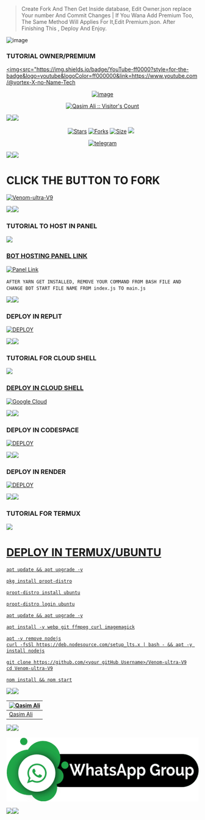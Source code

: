> Create Fork And Then Get Inside database, Edit Owner.json replace Your number And Commit Changes | If You Wana Add Premium Too, The Same Method Will Applies For It,Edit Premium.json. After Finishing This , Deploy And Enjoy.

![image](https://github.com/user-attachments/assets/36ff09bd-23bc-445a-af5a-8ce9579be49d)

 
### TUTORIAL OWNER/PREMIUM

<a href="https://youtu.be/qYv8p_hMb-w"><img<src="https://img.shields.io/badge/YouTube-ff0000?style=for-the-badge&logo=youtube&logoColor=ff000000&link=https://www.youtube.com/@vortex-X-no-Name-Tech


 
<p align="center">
<a href="https://github.com/GlobalTechInfo"><img src="https://i.ibb.co/jHynY57/11993dc55c32a21a249ef1721fb66af4

 ![image](https://github.com/user-attachments/assets/36ff09bd-23bc-445a-af5a-8ce9579be49d)

  
<p align="center"><img src="https://profile-counter.glitch.me/{Venom-ultra-V9}/count.svg" alt="Qasim Ali :: Visitor's Count" /></p>

<a><img src='https://i.imgur.com/LyHic3i.gif'/></a><a><img src='https://i.imgur.com/LyHic3i.gif'/></a>
<p align="center"



<p align="center">
<a href="https://github.com/VorTexXNoNaMeTECH/Venom-ultra-V9/stargazers/"><img title="Stars" src="https://img.shields.io/github/stars/VorTexXNoNaMeTECH/Venom-ultra-V9?color=blue&style=flat-square"></a>
<a href="https://github.com/VorTexXNoNaMeTECH/Venom-ultra-V9/network/members"><img title="Forks" src="https://img.shields.io/github/forks/VorTexXNoNaMeTECH/Venom-ultra-V9?color=red&style=flat-square"></a>
<a href="https://github.com/VorTexXNoNaMeTECH/venom-ultra-V9/"><img title="Size" src="https://img.shields.io/github/repo-size/VorTexXNoNaMeTECH/Venom-ultra-V9?style=flat-square&color=green"></a>
<a href="https://github.com/VorTexXNoNaMeTECH/Venom-ultra-V9/graphs/commit-activity"><img height="20" src="https://img.shields.io/badge/Maintained%3F-yes-yellow.svg"></a>&nbsp;&nbsp;
</p>
<p align='center'>
</p>

<p align="center">

  <a aria-label="Join our chats" href="https://t.me/VenomBotInc" target="_blank">
    <img alt="telegram" src="https://img.shields.io/badge/Join Group-25D366?style=for-the-badge&logo=telegram&logoColor=white" />
  </a>

<a><img src='https://i.imgur.com/LyHic3i.gif'/></a><a><img src='https://i.imgur.com/LyHic3i.gif'/></a>
<p align="center">


# CLICK THE BUTTON TO FORK


<a href="https://github.com/VorTexXNoNaMeTECH/Venom-ultra-V9/fork"><img title="Venom-ultra-V9" src="https://img.shields.io/badge/FORK-Venom-ultra V9-h?color=blue&style=for-the-badge&logo=stackshare"></a>


<a><img src='https://i.imgur.com/LyHic3i.gif'/></a><a><img src='https://i.imgur.com/LyHic3i.gif'/></a>
<p align="center">



### TUTORIAL TO HOST IN PANEL
<a href="https://www.youtube.com/@vortex-X-no-Name-Tech"><img src="https://img.shields.io/badge/YouTube-ff0000?style=for-the-badge&logo=youtube&logoColor=ff000000&link=https://www.youtube.com/@vortex-X-no-Name-Tech" /><br>

### BOT HOSTING PANEL LINK
<a href='https://https://bot-hosting.net/?aff=1097457675723341836' target="_blank"><img alt='Panel Link'
src='https://img.shields.io/badge/HOSTING%20PANEL-blue?style=for-the-badge&logo=Cloudflare&logoColor=white'/></a>

`AFTER YARN GET INSTALLED, REMOVE YOUR COMMAND FROM BASH FILE AND CHANGE BOT START FILE NAME FROM index.js TO main.js`

 <a><img src='https://i.imgur.com/LyHic3i.gif'/></a><a><img src='https://i.imgur.com/LyHic3i.gif'/></a>
<p align="center">
 
 ### DEPLOY IN REPLIT

   <a href='https://repl.it/github/VorTexXNoNaMeTECH/Venom-ultra-V9' target="_blank"><img alt='DEPLOY' src='https://img.shields.io/badge/-REPLIT-orange?style=for-the-badge&logo=replit&logoColor=white'/></a>
  
   <a><img src='https://i.imgur.com/LyHic3i.gif'/></a><a><img src='https://i.imgur.com/LyHic3i.gif'/></a>
<p align="center">

### TUTORIAL FOR CLOUD SHELL

<a href="https://www.youtube.com/@vortex-X-no-Name-Tech"><img src="https://img.shields.io/badge/YouTube-ff0000?style=for-the-badge&logo=youtube&logoColor=ff000000&link=https://www.youtube.com/@vortex-X-no-Name-Tech" /><br>


### DEPLOY IN CLOUD SHELL
<a href='https://cloud.google.com/shell/?aff=1097457675723341836' target="_blank"><img alt='Google Cloud'
src='https://img.shields.io/badge/Google_Cloud-4285F4?style=for-the-badge&logo=google-cloud&logoColor=white'/><a>
 
 <a><img src='https://i.imgur.com/LyHic3i.gif'/></a><a><img src='https://i.imgur.com/LyHic3i.gif'/></a>
<p align="center">

### DEPLOY IN CODESPACE

<a href='https://github.com/codespaces/new' target="_blank"><img alt='DEPLOY' src='https://img.shields.io/badge/CODESPACE-h?color=navy&style=for-the-badge&logo=visualstudiocode'/></a></p>

 <a><img src='https://i.imgur.com/LyHic3i.gif'/></a><a><img src='https://i.imgur.com/LyHic3i.gif'/></a>
<p align="center">

### DEPLOY IN RENDER

<a href='https://dashboard.render.com' target="_blank"><img alt='DEPLOY' src='https://img.shields.io/badge/RENDER-h?color=maroon&style=for-the-badge&logo=render'/></a></p>

<a><img src='https://i.imgur.com/LyHic3i.gif'/></a><a><img src='https://i.imgur.com/LyHic3i.gif'/></a>
<p align="center">
 
### TUTORIAL FOR TERMUX
<a href="https://youtu.be/LYpyutDn_9s"><img src="https://img.shields.io/badge/YouTube-ff0000?style=for-the-badge&logo=youtube&logoColor=ff000000&link=https://www.youtube.com/@vortex-X-no-Name-Tech" /><br>

# DEPLOY IN TERMUX/UBUNTU
```
apt update && apt upgrade -y
```
```
pkg install proot-distro
```
```
proot-distro install ubuntu
```
```
proot-distro login ubuntu
```
```
apt update && apt upgrade -y
```
```
apt install -y webp git ffmpeg curl imagemagick
```
```
apt -y remove nodejs
curl -fsSl https://deb.nodesource.com/setup_lts.x | bash - && apt -y install nodejs
```
```
git clone https://github.com/<your gitHub Username>/Venom-ultra-V9
cd Venom-ultra-V9
```
```
npm install && npm start
```

<a><img src='https://i.imgur.com/LyHic3i.gif'/></a><a><img src='https://i.imgur.com/LyHic3i.gif'/></a>
<p align="center">

| [![Qasim Ali](https://github.com/VorTexXNoNaMeTECH.png?size=100)](https://github.com/VorTexXNoNaMeTECH) |
| --- |
| [Qasim Ali](https://github.com/VorTexXNoNaMeTECH) |

<a><img src='https://i.imgur.com/LyHic3i.gif'/></a><a><img src='https://i.imgur.com/LyHic3i.gif'/></a>
<p align="center">

[![JOIN WHATSAPP CHANNEL](https://raw.githubusercontent.com/Neeraj-x0/Neeraj-x0/main/photos/suddidina-join-whatsapp.png)](https://whatsapp.com/channel/0029Vaylj097z4keWU9KXG0N)

<a><img src='https://i.imgur.com/LyHic3i.gif'/></a><a><img src='https://i.imgur.com/LyHic3i.gif'/></a>
<p align="center">
